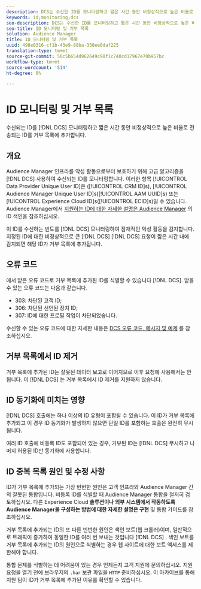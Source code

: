 ```yaml
---
description: DCS는 수신한 ID를 모니터링하고 짧은 시간 동안 비정상적으로 높은 비율로 전송되는 ID를 거부 목록에 추가합니다.
keywords: id;monitoring;dcs
seo-description: DCS는 수신한 ID를 모니터링하고 짧은 시간 동안 비정상적으로 높은 비율로 전송되는 ID를 거부 목록에 추가합니다.
seo-title: ID 모니터링 및 거부 목록
solution: Audience Manager
title: ID 모니터링 및 거부 목록
uuid: 498e0316-cf1b-43e9-88ba-338ee0daf225
translation-type: tm+mt
source-git-commit: 50c5b654d962649c98f1c740cd17967e70b957bc
workflow-type: tm+mt
source-wordcount: '514'
ht-degree: 0%

---
```



# ID 모니터링 및 거부 목록

수신되는 ID를 [!DNL DCS] 모니터링하고 짧은 시간 동안 비정상적으로 높은 비율로 전송되는 ID를 거부 목록에 추가합니다.

## 개요

Audience Manager 인프라를 악성 활동으로부터 보호하기 위해 고급 알고리즘을 [!DNL DCS] 사용하여 수신되는 ID를 모니터링합니다. 이러한 항목 [!UICONTROL Data Provider Unique User ID]은 ([!UICONTROL CRM ID]s), [!UICONTROL Audience Manager Unique User ID]s([!UICONTROL AAM UUID]s) 또는 [!UICONTROL Experience Cloud ID]s([!UICONTROL ECID]s)일 수 있습니다. Audience Manager에서 [지원하는 ID에 대한 자세한 설명은 Audience Manager](../../../reference/ids-in-aam.md) 의 ID 색인을 참조하십시오.

이 ID를 수신하는 빈도를 [!DNL DCS] 모니터링하여 잠재적인 악성 활동을 감지합니다. 지정된 ID에 대한 비정상적으로 큰 [!DNL DCS] [!DNL DCS] 요청이 짧은 시간 내에 감지되면 해당 ID가 거부 목록에 추가됩니다.

## 오류 코드

에서 받은 오류 코드로 거부 목록에 추가된 ID를 식별할 수 있습니다 [!DNL DCS]. 받을 수 있는 오류 코드는 다음과 같습니다.

* 303: 차단된 고객 ID;
* 306: 차단된 선언된 장치 ID;
* 307: ID에 대한 프로필 작업이 차단되었습니다.

수신할 수 있는 오류 코드에 대한 자세한 내용은 [DCS 오류 코드, 메시지 및 예제](dcs-error-codes.md) 를 참조하십시오.

## 거부 목록에서 ID 제거

거부 목록에 추가된 ID는 잘못된 데이터 보고로 이어지므로 이후 요청에 사용해서는 안 됩니다. 이 [!DNL DCS] 는 거부 목록에서 ID 제거를 지원하지 않습니다.

## ID 동기화에 미치는 영향

[!DNL DCS] 호출에는 하나 이상의 ID 유형이 포함될 수 있습니다. 이 ID가 거부 목록에 추가되고 이 경우 ID 동기화가 발생하지 않으면 단일 ID를 포함하는 호출은 완전히 무시됩니다.

여러 ID 호출에 비등록 ID도 포함되어 있는 경우, 거부된 ID는 [!DNL DCS] 무시하고 나머지 허용된 ID만 동기화에 사용합니다.

## ID 중복 목록 원인 및 수정 사항

ID가 거부 목록에 추가되는 가장 빈번한 원인은 고객 인프라와 Audience Manager 간의 잘못된 통합입니다. 비등록 ID를 식별할 때 Audience Manager 통합을 철저히 검토하십시오. 다른 Experience Cloud **솔루션이나 외부 시스템에서 작동하도록 Audience Manager을 구성하는 방법에 대한 자세한 설명은 구현** 및 통합 가이드를 참조하십시오.

거부 목록에 추가되는 ID의 또 다른 빈번한 원인은 색인 보트(웹 크롤러)이며, 일반적으로 트래픽이 증가하여 동일한 ID를 여러 번 보내는 것입니다 [!DNL DCS] . 색인 보트를 거부 목록에 추가되는 ID의 원인으로 식별하는 경우 웹 사이트에 대한 보트 액세스를 제한해야 합니다.

통합 문제를 식별하는 데 어려움이 있는 경우 언제든지 고객 지원에 문의하십시오. 지원 요청을 열기 전에 브라우저의 `.har` 보관 파일을 `HTTP` 준비하십시오. 이 아카이브를 통해 지원 팀이 ID가 거부 목록에 추가된 이유를 확인할 수 있습니다.